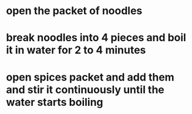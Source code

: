 # open the packet of noodles 
# break noodles into 4 pieces and boil it in water for 2 to 4 minutes
# open spices packet and add them and stir it continuously until the water starts boiling
